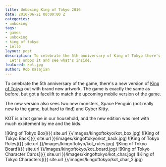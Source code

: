 ```yaml
---
title: Unboxing King of Tokyo 2016
date: 2016-06-21 00:00:00 Z
categories:
- unboxing
tags:
- games
- unboxing
- king of tokyo
- iello
layout: post
description: To celebrate the 5th anniversary of King of Tokyo there's a new version.
  Let's unbox it and see what's inside.
featured: kot.jpg
author: Rob Kalajian
---
```


To celebrate the 5th anniversary of the game, there's a new version of [King of Tokyo](http://www.iellogames.com/KingOfTokyo.html) out with brand new artwork. The game is exactly the same as before, but got a facelift to match the upcoming mobile version of the game.

The new version also sees two new monsters, Space Penguin (not really new to the game, but hard to find) and Cyber Kitty.

KOT is a hot game in our household, and the new edition was met with much excitement by me and the kids.

![King of Tokyo Box]({{ site.url }}/images/kingoftokyo/kot_box.jpg)
![King of Tokyo Back]({{ site.url }}/images/kingoftokyo/kot_back.jpg)
![King of Tokyo Rules]({{ site.url }}/images/kingoftokyo/kot_rules.jpg)
![King of Tokyo Board]({{ site.url }}/images/kingoftokyo/kot_board.jpg)
![King of Tokyo Character Cards]({{ site.url }}/images/kingoftokyo/kot_char.jpg)
![King of Tokyo Characters]({{ site.url }}/images/kingoftokyo/kot_char_2.jpg)
